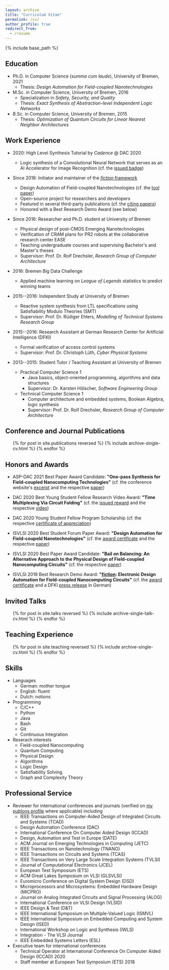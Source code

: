 ```yaml
---
layout: archive
title: "Curriculum Vitae"
permalink: /cv/
author_profile: true
redirect_from:
  - /resume
---
```


{% include base_path %}

## Education

* Ph.D. in Computer Science (_summa cum laude_), University of Bremen, 2021
  * Thesis: _Design Automation for Field-coupled Nanotechnologies_
* M.Sc. in Computer Science, University of Bremen, 2016
  * Specialization in _Safety, Security, and Quality_
  * Thesis: _Exact Synthesis of Abstraction-level Independent Logic Networks_
* B.Sc. in Computer Science, University of Bremen, 2015
  * Thesis: _Optimization of Quantum Circuits for Linear Nearest Neighbor Architectures_

## Work Experience

* 2020: High Level Synthesis Tutorial by _Cadence_ @ DAC 2020
  * Logic synthesis of a Convolutional Neural Network that serves as an AI Accelerator for Image Recognition (cf. the [issued badge](https://www.credly.com/badges/2533bfee-654b-4a28-9ef9-d44b68903ea5))
  
* Since 2018: Initiator and maintainer of the [_fiction_ framework](https://github.com/marcelwa/fiction)
  * Design Automation of Field-coupled Nanotechnologies (cf. the [tool paper](https://arxiv.org/pdf/1905.02477.pdf))
  * Open-source project for researchers and developers
  * Featured in several third-party publications (cf. the [citing papers](https://scholar.google.de/scholar?oi=bibs&hl=de&authuser=1&cites=6148414860275726732&as_sdt=5))
  * Honored with a Best Research Demo Award (see below)
  
* Since 2016: Researcher and Ph.D. student at University of Bremen
  * Physical design of post-CMOS Emerging Nanotechnologies
  * Verification of CRAM plans for PR2 robots at the collaborative research center EASE
  * Teaching undergraduate courses and supervising Bachelor's and Master's theses
  * Supervisor: Prof. Dr. Rolf Drechsler, _Research Group of Computer Architecture_

* 2016: Bremen Big Data Challenge
  * Applied machine learning on _League of Legends_ statistics to predict winning teams

* 2015--2016: Independent Study at University of Bremen
  * Reactive system synthesis from LTL specifications using Satisfiability Modulo Theories (SMT)
  * Supervisor: Prof. Dr. Rüdiger Ehlers, _Modelling of Technical Systems Research Group_

* 2015--2016: Research Assistant at German Research Center for Artificial Intelligence (DFKI)
  * Formal verification of access control systems
  * Supervisor: Prof. Dr. Christoph Lüth, _Cyber Physical Systems_

* 2013--2015: Student Tutor / Teaching Assistant at University of Bremen
  * Practical Computer Science 1
    * Java basics, object-oriented programming, algorithms and data structures
    * Supervisor: Dr. Karsten Hölscher, _Software Engineering Group_
  * Technical Computer Science 1
    * Computer architecture and embedded systems, Boolean Algebra, logic synthesis
    * Supervisor: Prof. Dr. Rolf Drechsler, _Research Group of Computer Architecture_

## Conference and Journal Publications

  <ul>{% for post in site.publications reversed %}
    {% include archive-single-cv.html %}
  {% endfor %}</ul>

## Honors and Awards

* ASP-DAC 2021 Best Paper Award Candidate: **"One-pass Synthesis for Field-coupled Nanocomputing Technologies"** (cf. the conference website's [excerpt](https://marcelwa.github.io/files/2021_ASP-DAC_Best_Paper_Candidate.png) and the respective [paper](https://marcelwa.github.io/files/2021_001.pdf))

* DAC 2020 Best Young Student Fellow Research Video Award: **"Time Multiplexing Via Circuit Folding"** (cf. the [issued reward](https://marcelwa.github.io/files/2020_DAC_YFP_Research_Video_Award.jpg) and the respective [video](https://drive.google.com/file/d/1W9rxeAM0fTMGeCDA4AEnpbKBZnImbbyI/view?usp=sharing))

* DAC 2020 Young Student Fellow Program Scholarship (cf. the respective [certificate of appreciation](https://marcelwa.github.io/files/2020_DAC_YFP_CoA.pdf))

* ISVLSI 2020 Best Student Forum Paper Award: **"Design Automation for Field-coupeld Nanotechnologies"** (cf. the [award certificate](https://marcelwa.github.io/files/2020_ISVLSI_SRF_Award.pdf) and the respective [paper](https://marcelwa.github.io/files/2020_004.pdf))

* ISVLSI 2020 Best Paper Award Candidate: **"Bail on Balancing: An Alternative Approach to the Physical Design of Field-coupled Nanocomputing Circuits"** (cf. the respective [paper](https://marcelwa.github.io/files/2020_003.pdf))

* ISVLSI 2019 Best Research Demo Award: **"[fiction](https://github.com/marcelwa/fiction): Electronic Design Automation for Field-coupled Nanocomputing Circuits"** (cf. the [award certificate](https://marcelwa.github.io/files/2019_ISVLSI_Best_Research_Demo_Award.jpg) and a DFKI [press release](https://www.dfki.de/web/news/detail/News/mehr-als-nur-fiktion-entwurfswerkzeug-fuer-nanotechnologie-fiction-mit-best-research-demo-award-ausg/) in German)

## Invited Talks

  <ul>{% for post in site.talks reversed %}
    {% include archive-single-talk-cv.html %}
  {% endfor %}</ul>

## Teaching Experience

  <ul>{% for post in site.teaching reversed %}
    {% include archive-single-cv.html %}
  {% endfor %}</ul> 

## Skills

* Languages
  * German: mother tongue
  * English: fluent
  * Dutch: notions
* Programming
  * C/C++
  * Python
  * Java
  * Bash
  * Git
  * Continuous Integration
* Reserach interests
  * Field-coupled Nanocomputing
  * Quantum Computing
  * Physical Design
  * Algorithms
  * Logic Design
  * Satisfiability Solving
  * Graph and Complexity Theory

## Professional Service

* Reviewer for international conferences and journals (verified on [my publons profile](https://publons.com/researcher/4379393/marcel-walter/peer-review/) where applicable) including
  * IEEE Transactions on Computer-Aided Design of Integrated Circuits and Systems (TCAD)
  * Design Automation Conference (DAC)
  * International Conference On Computer Aided Design (ICCAD)
  * Design, Automation and Test in Europe (DATE)
  * ACM Journal on Emerging Technologies in Computing (JETC)
  * IEEE Transactions on Nanotechnology (TNANO)
  * IEEE Transactions on Circuits and Systems (TCAS)
  * IEEE Transactions on Very Large Scale Integration Systems (TVLSI)
  * Journal of Computational Electronics (JCEL)
  * European Test Symposium (ETS)
  * ACM Great Lakes Symposium on VLSI (GLSVLSI)
  * Euromicro Conference on Digital System Design (DSD)
  * Microprocessors and Microsystems: Embedded Hardware Design (MICPRO)
  * Journal on Analog Integrated Circuits and Signal Processing (ALOG)
  * International Conference on VLSI Design (VLSID)
  * IEEE Design & Test (D&T)
  * IEEE International Symposium on Multiple-Valued Logic (ISMVL)
  * IEEE International Symposium on Embedded Computing and System Design (ISED)
  * International Workshop on Logic and Synthesis (IWLS)
  * Integration - The VLSI Journal
  * IEEE Embedded Systems Letters (ESL)
* Executive team for international conferences
  * Technical Operator at International Conference On Computer Aided Design (ICCAD) 2020
  * Staff member at European Test Symposium (ETS) 2018
